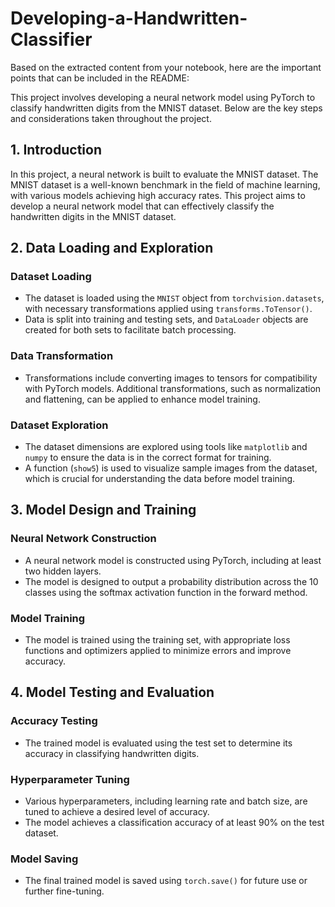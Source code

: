 # Developing-a-Handwritten-Classifier
Based on the extracted content from your notebook, here are the important points that can be included in the README:

This project involves developing a neural network model using PyTorch to classify handwritten digits from the MNIST dataset. Below are the key steps and considerations taken throughout the project.

## 1. Introduction

In this project, a neural network is built to evaluate the MNIST dataset. The MNIST dataset is a well-known benchmark in the field of machine learning, with various models achieving high accuracy rates. This project aims to develop a neural network model that can effectively classify the handwritten digits in the MNIST dataset.

## 2. Data Loading and Exploration

### Dataset Loading
- The dataset is loaded using the `MNIST` object from `torchvision.datasets`, with necessary transformations applied using `transforms.ToTensor()`.
- Data is split into training and testing sets, and `DataLoader` objects are created for both sets to facilitate batch processing.

### Data Transformation
- Transformations include converting images to tensors for compatibility with PyTorch models. Additional transformations, such as normalization and flattening, can be applied to enhance model training.

### Dataset Exploration
- The dataset dimensions are explored using tools like `matplotlib` and `numpy` to ensure the data is in the correct format for training.
- A function (`show5`) is used to visualize sample images from the dataset, which is crucial for understanding the data before model training.

## 3. Model Design and Training

### Neural Network Construction
- A neural network model is constructed using PyTorch, including at least two hidden layers.
- The model is designed to output a probability distribution across the 10 classes using the softmax activation function in the forward method.

### Model Training
- The model is trained using the training set, with appropriate loss functions and optimizers applied to minimize errors and improve accuracy.

## 4. Model Testing and Evaluation

### Accuracy Testing
- The trained model is evaluated using the test set to determine its accuracy in classifying handwritten digits.

### Hyperparameter Tuning
- Various hyperparameters, including learning rate and batch size, are tuned to achieve a desired level of accuracy.
- The model achieves a classification accuracy of at least 90% on the test dataset.

### Model Saving
- The final trained model is saved using `torch.save()` for future use or further fine-tuning.
